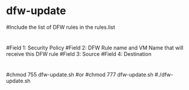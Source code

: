 # dfw-update

#Include the list of DFW rules in the rules.list
#
#Field 1: Security Policy 
#Field 2: DFW Rule name and VM Name that will receive this DFW rule
#Field 3: Source
#Field 4: Destination

#
#chmod 755 dfw-update.sh
#or
#chmod 777 dfw-update.sh
#./dfw-update.sh

